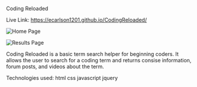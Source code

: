 Coding Reloaded

Live Link: https://ecarlson1201.github.io/CodingReloaded/

![Home Page](https://raw.githubusercontent.com/ecarlson1201/capstoneAPI/master/assets/screenshot(23).png)

![Results Page](https://raw.githubusercontent.com/ecarlson1201/capstoneAPI/master/assets/screenshot(24).png)

Coding Reloaded is a basic term search helper for beginning coders. It allows the user to search for a coding term and returns consise information, forum posts,
and videos about the term.

Technologies used:
html
css
javascript
jquery
